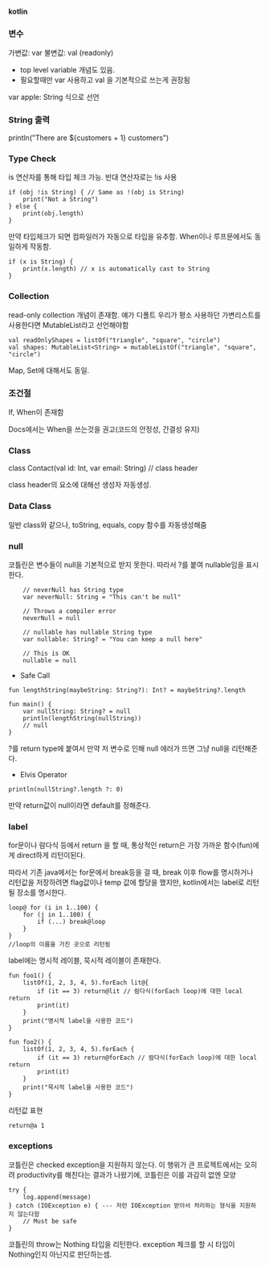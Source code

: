 #### kotlin

### 변수
가변값: var
불변값: val (readonly)

- top level variable 개념도 있음.
- 필요할때만 var 사용하고 val 을 기본적으로 쓰는게 권장됨

var apple: String 식으로 선언

### String 출력
println("There are ${customers + 1} customers")

### Type Check

is 연산자를 통해 타입 체크 가능. 반대 연산자로는 !is 사용
```
if (obj !is String) { // Same as !(obj is String)
    print("Not a String")
} else {
    print(obj.length)
}
```

만약 타입체크가 되면 컴파일러가 자동으로 타입을 유추함. When이나 루프문에서도 동일하게 작동함.
```
if (x is String) {
    print(x.length) // x is automatically cast to String
}
```

### Collection
read-only collection 개념이 존재함. 얘가 디폴트
우리가 평소 사용하던 가변리스트를 사용한다면 MutableList라고 선언해야함

```
val readOnlyShapes = listOf("triangle", "square", "circle")
val shapes: MutableList<String> = mutableListOf("triangle", "square", "circle")
```

Map, Set에 대해서도 동일.

### 조건절

If, When이 존재함

Docs에서는 When을 쓰는것을 권고(코드의 안정성, 간결성 유지)

### Class

class Contact(val id: Int, var email: String) // class header

class header의 요소에 대해선 생성자 자동생성.

### Data Class

일반 class와 같으나, 
toString, equals, copy 함수를 자동생성해줌

### null

코틀린은 변수들이 null을 기본적으로 받지 못한다. 따라서 ?를 붙여 nullable임을 표시한다.
```
    // neverNull has String type
    var neverNull: String = "This can't be null"

    // Throws a compiler error
    neverNull = null

    // nullable has nullable String type
    var nullable: String? = "You can keep a null here"

    // This is OK  
    nullable = null
```

 - Safe Call
```
fun lengthString(maybeString: String?): Int? = maybeString?.length

fun main() { 
    var nullString: String? = null
    println(lengthString(nullString))
    // null
}
   ```
   ?를 return type에 붙여서 만약 저 변수로 인해 null 에러가 뜨면 그냥 null을 리턴해준다.
- Elvis Operator
```
println(nullString?.length ?: 0)
```
  만약 return값이 null이라면 default를 정해준다.

### label
for문이나 람다식 등에서 return 을 할 때, 통상적인 return은 가장 가까운 함수(fun)에게 direct하게 리턴이된다.

따라서 기존 java에서는 for문에서 break등을 걸 때, break 이후 flow를 명시하거나 리턴값을 저장하려면 flag값이나 temp 값에 할당을 했지만, kotlin에서는 label로 리턴될 장소를 명시한다.

```
loop@ for (i in 1..100) {
    for (j in 1..100) {
        if (...) break@loop
    }
}
//loop의 이름을 가진 곳으로 리턴됨
```

label에는 명시적 레이블, 묵시적 레이블이 존재한다.
```
fun foo1() {
    listOf(1, 2, 3, 4, 5).forEach lit@{
        if (it == 3) return@lit // 람다식(forEach loop)에 대한 local return
        print(it)
    }
    print("명시적 label을 사용한 코드")
}

fun foo2() {
    listOf(1, 2, 3, 4, 5).forEach {
        if (it == 3) return@forEach // 람다식(forEach loop)에 대한 local return
        print(it)
    }
    print("묵시적 label을 사용한 코드")
}
```

리턴값 표현
```
return@a 1
```

### exceptions

코틀린은 checked exception을 지원하지 않는다.
이 행위가 큰 프로젝트에서는 오히려 productivity를 해친다는 결과가 나왔기에, 코틀린은 이를 과감히 없엔 모양
```
try {
    log.append(message)
} catch (IOException e) { --- 저런 IOException 받아서 처리하는 형식을 지원하지 않는다함
    // Must be safe
}
```
코틀린의 throw는 Nothing 타입을 리턴한다. exception 체크를 할 시 타입이 Nothing인지 아닌지로 판단하는셈.



